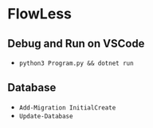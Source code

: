 # FlowLess

## Debug and Run on VSCode
- `python3 Program.py && dotnet run`

## Database
- `Add-Migration InitialCreate`
- `Update-Database`
